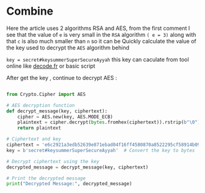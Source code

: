 # Combine

Here the article uses 2 algorithms RSA and AES, from the first comment I see that the value of `e` is very small in the `RSA` algorithm `( e = 3)` along with that `c` is also much smaller than `n` so it can be Quickly calculate the value of the key used to decrypt the `AES` algorithm behind

`key = secret#keysummerSuperSecureAyyah` this key can caculate from tool online like [decode.fr](https://www.dcode.fr/rsa-cipher) or basic script 

After get the key , continue to decrypt AES :

```python

from Crypto.Cipher import AES

# AES decryption function
def decrypt_message(key, ciphertext):
    cipher = AES.new(key, AES.MODE_ECB)
    plaintext = cipher.decrypt(bytes.fromhex(ciphertext)).rstrip(b"\0").decode()
    return plaintext

# Ciphertext and key
ciphertext = 'e6c2921a3edb52639e871ebad04f16ff4580870a8522295cf58914b09fee749afcdd94a0beb8471dbaa50ed37693653295d4e798798674e2048f5c233cd9aba1'
key = b'secret#keysummerSuperSecureAyyah'  # Convert the key to bytes

# Decrypt ciphertext using the key
decrypted_message = decrypt_message(key, ciphertext)

# Print the decrypted message
print("Decrypted Message:", decrypted_message)

```
